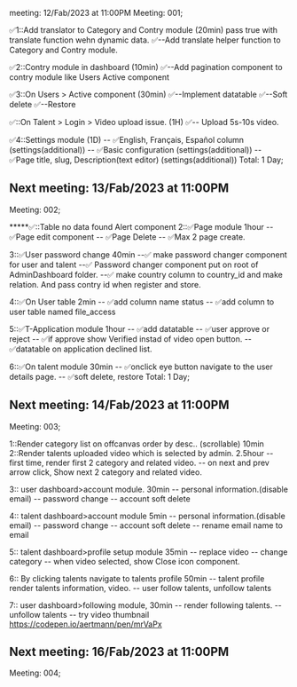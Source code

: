 meeting: 12/Fab/2023 at 11:00PM
Meeting: 001;

✅1::Add translator to Category and Contry module (20min) pass true with translate function wehn dynamic data.
    ✅--Add translate helper function to Category and Contry module.

✅2::Contry module in dashboard (10min)
    ✅--Add pagination component to contry module like Users Active component

✅3::On Users > Active component (30min)
    ✅--Implement datatable
    ✅--Soft delete
    ✅--Restore

✅::On Talent > Login > Video upload issue. (1H)
    ✅-- Upload 5s-10s video.

✅4::Settings module (1D)
    -- ✅English, Français, Español column (settings(additional))
    -- ✅Basic configuration (settings(additional))
    -- ✅Page title, slug, Description(text editor) (settings(additional))
Total: 1 Day;

Next meeting: 13/Fab/2023 at 11:00PM
-----------------------------------------
Meeting: 002;

*****✅::Table no data found Alert component
2::✅Page module 1hour
    -- ✅Page edit component
    -- ✅Page Delete
    -- ✅Max 2 page create.

3::✅User password change 40min
    --✅ make password changer component for user and talent
    --✅ Password changer component put on root of AdminDashboard folder.
    --✅ make country column to country_id and make relation. And pass contry id when register and store.

4::✅On User table 2min
    -- ✅add column name status
    -- ✅add column to user table named file_access

5::✅T-Application module 1hour
    -- ✅add datatable
    -- ✅user approve or reject
    -- ✅if approve show Verified instad of video open button.
    -- ✅datatable on application declined list.

6::✅On talent module 30min
    -- ✅onclick eye button navigate to the user details page.
    -- ✅soft delete, restore
Total: 1 Day;

Next meeting: 14/Fab/2023 at 11:00PM
-----------------------------------------
Meeting: 003;

1::Render category list on offcanvas order by desc.. (scrollable) 10min
2::Render talents uploaded video which is selected by admin. 2.5hour
    -- first time, render first 2 category and related video.
    -- on next and prev arrow click, Show next 2 category and related video.

3:: user dashboard>account module. 30min
    -- personal information.(disable email)
    -- password change
    -- account soft delete

4:: talent dashboard>account module 5min
    -- personal information.(disable email)
    -- password change
    -- account soft delete
    -- rename email name to email

5:: talent dashboard>profile setup module 35min
    -- replace video
    -- change category
    -- when video selected, show Close icon component.

6:: By clicking talents navigate to talents profile 50min
    -- talent profile render talents information, video.
    -- user follow talents, unfollow talents

7:: user dashboard>following module, 30min
    -- render following talents.
    -- unfollow talents
    -- try video thumbnail https://codepen.io/aertmann/pen/mrVaPx


Next meeting: 16/Fab/2023 at 11:00PM
-----------------------------------------
Meeting: 004;